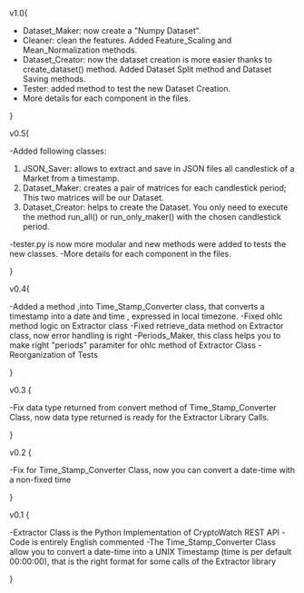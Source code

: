 v1.0{

- Dataset_Maker: now create a "Numpy Dataset".
- Cleaner: clean the features. Added Feature_Scaling and Mean_Normalization methods.
- Dataset_Creator: now the dataset creation is more easier thanks to create_dataset() method. Added Dataset Split method and Dataset Saving methods.
- Tester: added method to test the new Dataset Creation.
- More details for each component in the files.

}


v0.5{

-Added following classes:
1. JSON_Saver: allows to extract and save in JSON files all candlestick of a Market from a timestamp.
2. Dataset_Maker: creates a pair of matrices for each candlestick period; This two matrices will be our Dataset.
3. Dataset_Creator: helps to create the Dataset. You only need to execute the method run_all() or run_only_maker() with the chosen candlestick period.

-tester.py is now more modular and new methods were added to tests the new classes.
-More details for each component in the files.

}



v0.4{

-Added a method ,into Time_Stamp_Converter class, that converts a timestamp into a date and time , expressed in local timezone.
-Fixed ohlc method logic on Extractor class
-Fixed retrieve_data method on Extractor class, now error handling is right
-Periods_Maker, this class helps you to make right "periods" paramiter for ohlc method of Extractor Class
-Reorganization of Tests

}

v0.3 {

-Fix data type returned from convert method of Time_Stamp_Converter Class, now data type returned is ready for the Extractor Library Calls.

}

v0.2 {

-Fix for Time_Stamp_Converter Class, now you can convert a date-time with a non-fixed time

}

v0.1 {

-Extractor Class is the Python Implementation of CryptoWatch REST API
-Code is entirely English commented
-The Time_Stamp_Converter Class allow you to convert a date-time into a UNIX Timestamp (time is per default 00:00:00), that is the right format for some calls of the Extractor library

}
